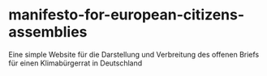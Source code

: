 # manifesto-for-european-citizens-assemblies
Eine simple Website für die Darstellung und Verbreitung des offenen Briefs für einen Klimabürgerrat in Deutschland
